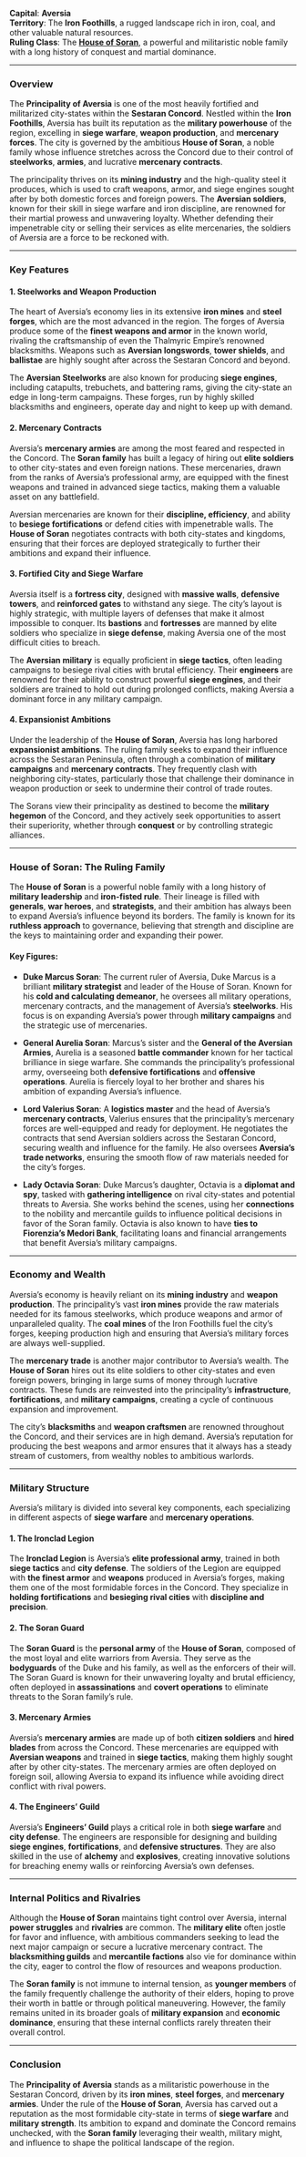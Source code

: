 **Capital**: **Aversia**  
**Territory**: The **Iron Foothills**, a rugged landscape rich in iron, coal, and other valuable natural resources.  
**Ruling Class**: The **[House of Soran](House%20of%20Soran%20Overview.md)**, a powerful and militaristic noble family with a long history of conquest and martial dominance.

---
### **Overview**

The **Principality of Aversia** is one of the most heavily fortified and militarized city-states within the **Sestaran Concord**. Nestled within the **Iron Foothills**, Aversia has built its reputation as the **military powerhouse** of the region, excelling in **siege warfare**, **weapon production**, and **mercenary forces**. The city is governed by the ambitious **House of Soran**, a noble family whose influence stretches across the Concord due to their control of **steelworks**, **armies**, and lucrative **mercenary contracts**.

The principality thrives on its **mining industry** and the high-quality steel it produces, which is used to craft weapons, armor, and siege engines sought after by both domestic forces and foreign powers. The **Aversian soldiers**, known for their skill in siege warfare and iron discipline, are renowned for their martial prowess and unwavering loyalty. Whether defending their impenetrable city or selling their services as elite mercenaries, the soldiers of Aversia are a force to be reckoned with.

---

### **Key Features**

#### **1. Steelworks and Weapon Production**
The heart of Aversia’s economy lies in its extensive **iron mines** and **steel forges**, which are the most advanced in the region. The forges of Aversia produce some of the **finest weapons and armor** in the known world, rivaling the craftsmanship of even the Thalmyric Empire’s renowned blacksmiths. Weapons such as **Aversian longswords**, **tower shields**, and **ballistae** are highly sought after across the Sestaran Concord and beyond.

The **Aversian Steelworks** are also known for producing **siege engines**, including catapults, trebuchets, and battering rams, giving the city-state an edge in long-term campaigns. These forges, run by highly skilled blacksmiths and engineers, operate day and night to keep up with demand.

#### **2. Mercenary Contracts**
Aversia’s **mercenary armies** are among the most feared and respected in the Concord. The **Soran family** has built a legacy of hiring out **elite soldiers** to other city-states and even foreign nations. These mercenaries, drawn from the ranks of Aversia’s professional army, are equipped with the finest weapons and trained in advanced siege tactics, making them a valuable asset on any battlefield.

Aversian mercenaries are known for their **discipline, efficiency**, and ability to **besiege fortifications** or defend cities with impenetrable walls. The **House of Soran** negotiates contracts with both city-states and kingdoms, ensuring that their forces are deployed strategically to further their ambitions and expand their influence.

#### **3. Fortified City and Siege Warfare**
Aversia itself is a **fortress city**, designed with **massive walls**, **defensive towers**, and **reinforced gates** to withstand any siege. The city’s layout is highly strategic, with multiple layers of defenses that make it almost impossible to conquer. Its **bastions** and **fortresses** are manned by elite soldiers who specialize in **siege defense**, making Aversia one of the most difficult cities to breach.

The **Aversian military** is equally proficient in **siege tactics**, often leading campaigns to besiege rival cities with brutal efficiency. Their **engineers** are renowned for their ability to construct powerful **siege engines**, and their soldiers are trained to hold out during prolonged conflicts, making Aversia a dominant force in any military campaign.

#### **4. Expansionist Ambitions**
Under the leadership of the **House of Soran**, Aversia has long harbored **expansionist ambitions**. The ruling family seeks to expand their influence across the Sestaran Peninsula, often through a combination of **military campaigns** and **mercenary contracts**. They frequently clash with neighboring city-states, particularly those that challenge their dominance in weapon production or seek to undermine their control of trade routes.

The Sorans view their principality as destined to become the **military hegemon** of the Concord, and they actively seek opportunities to assert their superiority, whether through **conquest** or by controlling strategic alliances.

---

### **House of Soran: The Ruling Family**

The **House of Soran** is a powerful noble family with a long history of **military leadership** and **iron-fisted rule**. Their lineage is filled with **generals**, **war heroes**, and **strategists**, and their ambition has always been to expand Aversia’s influence beyond its borders. The family is known for its **ruthless approach** to governance, believing that strength and discipline are the keys to maintaining order and expanding their power.

#### **Key Figures:**

- **Duke Marcus Soran**: The current ruler of Aversia, Duke Marcus is a brilliant **military strategist** and leader of the House of Soran. Known for his **cold and calculating demeanor**, he oversees all military operations, mercenary contracts, and the management of Aversia’s **steelworks**. His focus is on expanding Aversia’s power through **military campaigns** and the strategic use of mercenaries.

- **General Aurelia Soran**: Marcus’s sister and the **General of the Aversian Armies**, Aurelia is a seasoned **battle commander** known for her tactical brilliance in siege warfare. She commands the principality’s professional army, overseeing both **defensive fortifications** and **offensive operations**. Aurelia is fiercely loyal to her brother and shares his ambition of expanding Aversia’s influence.

- **Lord Valerius Soran**: A **logistics master** and the head of Aversia’s **mercenary contracts**, Valerius ensures that the principality’s mercenary forces are well-equipped and ready for deployment. He negotiates the contracts that send Aversian soldiers across the Sestaran Concord, securing wealth and influence for the family. He also oversees **Aversia’s trade networks**, ensuring the smooth flow of raw materials needed for the city’s forges.

- **Lady Octavia Soran**: Duke Marcus’s daughter, Octavia is a **diplomat and spy**, tasked with **gathering intelligence** on rival city-states and potential threats to Aversia. She works behind the scenes, using her **connections** to the nobility and mercantile guilds to influence political decisions in favor of the Soran family. Octavia is also known to have **ties to Fiorenzia’s Medori Bank**, facilitating loans and financial arrangements that benefit Aversia’s military campaigns.

---

### **Economy and Wealth**

Aversia’s economy is heavily reliant on its **mining industry** and **weapon production**. The principality’s vast **iron mines** provide the raw materials needed for its famous steelworks, which produce weapons and armor of unparalleled quality. The **coal mines** of the Iron Foothills fuel the city’s forges, keeping production high and ensuring that Aversia’s military forces are always well-supplied.

The **mercenary trade** is another major contributor to Aversia’s wealth. The **House of Soran** hires out its elite soldiers to other city-states and even foreign powers, bringing in large sums of money through lucrative contracts. These funds are reinvested into the principality’s **infrastructure**, **fortifications**, and **military campaigns**, creating a cycle of continuous expansion and improvement.

The city’s **blacksmiths** and **weapon craftsmen** are renowned throughout the Concord, and their services are in high demand. Aversia’s reputation for producing the best weapons and armor ensures that it always has a steady stream of customers, from wealthy nobles to ambitious warlords.

---

### **Military Structure**

Aversia’s military is divided into several key components, each specializing in different aspects of **siege warfare** and **mercenary operations**.

#### **1. The Ironclad Legion**
The **Ironclad Legion** is Aversia’s **elite professional army**, trained in both **siege tactics** and **city defense**. The soldiers of the Legion are equipped with **the finest armor** and **weapons** produced in Aversia’s forges, making them one of the most formidable forces in the Concord. They specialize in **holding fortifications** and **besieging rival cities** with **discipline and precision**.

#### **2. The Soran Guard**
The **Soran Guard** is the **personal army** of the **House of Soran**, composed of the most loyal and elite warriors from Aversia. They serve as the **bodyguards** of the Duke and his family, as well as the enforcers of their will. The Soran Guard is known for their unwavering loyalty and brutal efficiency, often deployed in **assassinations** and **covert operations** to eliminate threats to the Soran family’s rule.

#### **3. Mercenary Armies**
Aversia’s **mercenary armies** are made up of both **citizen soldiers** and **hired blades** from across the Concord. These mercenaries are equipped with **Aversian weapons** and trained in **siege tactics**, making them highly sought after by other city-states. The mercenary armies are often deployed on foreign soil, allowing Aversia to expand its influence while avoiding direct conflict with rival powers.

#### **4. The Engineers’ Guild**
Aversia’s **Engineers’ Guild** plays a critical role in both **siege warfare** and **city defense**. The engineers are responsible for designing and building **siege engines**, **fortifications**, and **defensive structures**. They are also skilled in the use of **alchemy** and **explosives**, creating innovative solutions for breaching enemy walls or reinforcing Aversia’s own defenses.

---

### **Internal Politics and Rivalries**

Although the **House of Soran** maintains tight control over Aversia, internal **power struggles** and **rivalries** are common. The **military elite** often jostle for favor and influence, with ambitious commanders seeking to lead the next major campaign or secure a lucrative mercenary contract. The **blacksmithing guilds** and **mercantile factions** also vie for dominance within the city, eager to control the flow of resources and weapons production.

The **Soran family** is not immune to internal tension, as **younger members** of the family frequently challenge the authority of their elders, hoping to prove their worth in battle or through political maneuvering. However, the family remains united in its broader goals of **military expansion** and **economic dominance**, ensuring that these internal conflicts rarely threaten their overall control.

---

### **Conclusion**

The **Principality of Aversia** stands as a militaristic powerhouse in the Sestaran Concord, driven by its **iron mines**, **steel forges**, and **mercenary armies**. Under the rule of the **House of Soran**, Aversia has carved out a reputation as the most formidable city-state in terms of **siege warfare** and **military strength**. Its ambition to expand and dominate the Concord remains unchecked, with the **Soran family** leveraging their wealth, military might, and influence to shape the political landscape of the region.